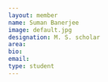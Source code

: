 ```yaml
---
layout: member
name: Suman Banerjee
image: default.jpg
designation: M. S. scholar
area:
bio:
email:
type: student
---
```


